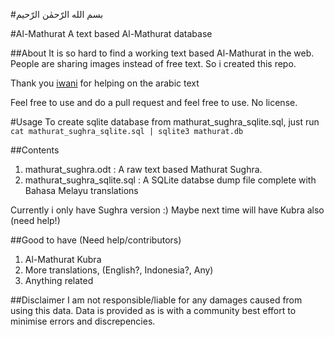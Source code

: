 #بسم الله الرّحمٰن الرّحيم

#Al-Mathurat
A text based Al-Mathurat database

##About
It is so hard to find a working text based Al-Mathurat in the web. People are sharing images instead of free text. So i created this repo.

Thank you [iwani](https://github.com/iwanikhalid) for helping on the arabic text

Feel free to use and do a pull request and feel free to use. No license.

#Usage
To create sqlite database from mathurat_sughra_sqlite.sql, just run `cat mathurat_sughra_sqlite.sql | sqlite3 mathurat.db`

##Contents
1. mathurat_sughra.odt : A raw text based Mathurat Sughra.
2. mathurat_sughra_sqlite.sql : A SQLite databse dump file complete with Bahasa Melayu translations

Currently i only have Sughra version :) Maybe next time will have Kubra also (need help!)

##Good to have (Need help/contributors)
1. Al-Mathurat Kubra
2. More translations, (English?, Indonesia?, Any)
3. Anything related

##Disclaimer
I am not responsible/liable for any damages caused from using this data. Data is provided as is with a community best effort to minimise errors and discrepencies.
